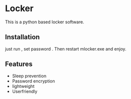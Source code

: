 
# Locker

This is a python based locker software. 



## Installation

just run , set password . Then restart mlocker.exe and enjoy.
    
## Features

- Sleep prevention
- Password encryption 
- lightweight
- Userfriendly


